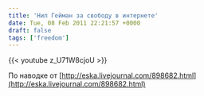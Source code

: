 ```yaml
---
title: 'Нил Гейман за свободу в интернете'
date: Tue, 08 Feb 2011 22:21:57 +0000
draft: false
tags: ['freedom']
---
```


{{< youtube z_U71W8cjoU >}}

По наводке от [http://eska.livejournal.com/898682.html](http://eska.livejournal.com/898682.html)